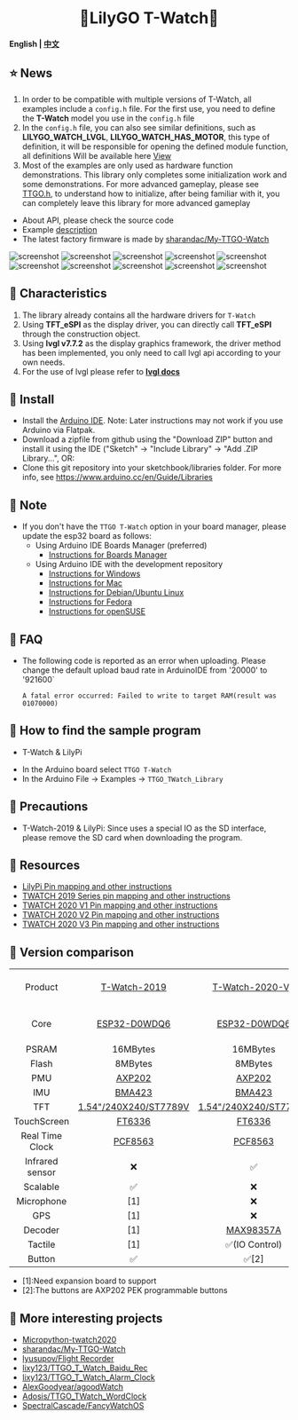 <h1 align = "center">🌟LilyGO T-Watch🌟</h1>

**English | [中文](docs/details_cn.md)**


<h2 align = "left">⭐ News </h2>

1. In order to be compatible with multiple versions of T-Watch, all examples include a `config.h` file. For the first use, you need to define the **T-Watch** model you use in the `config.h` file
2. In the `config.h` file, you can also see similar definitions, such as **LILYGO_WATCH_LVGL**, **LILYGO_WATCH_HAS_MOTOR**, this type of definition, it will be responsible for opening the defined module function, all definitions Will be available here [View](./docs/defined_en.md)
3. Most of the examples are only used as hardware function demonstrations. This library only completes some initialization work and some demonstrations. For more advanced gameplay, please see [TTGO.h](https://github.com/Xinyuan-LilyGO/TTGO_TWatch_Library/blob/master/src/TTGO.h), to understand how to initialize, after being familiar with it, you can completely leave this library for more advanced gameplay
- About API, please check the source code
- Example [description](docs/examples_en.md)
- The latest factory firmware is made by [sharandac/My-TTGO-Watch](https://github.com/sharandac/My-TTGO-Watch)

![screenshot](https://github.com/sharandac/My-TTGO-Watch/blob/master/images/screen1.png)
![screenshot](https://github.com/sharandac/My-TTGO-Watch/blob/master/images/screen2.png)
![screenshot](https://github.com/sharandac/My-TTGO-Watch/blob/master/images/screen3.png)
![screenshot](https://github.com/sharandac/My-TTGO-Watch/blob/master/images/screen4.png)
![screenshot](https://github.com/sharandac/My-TTGO-Watch/blob/master/images/screen5.png)
![screenshot](https://github.com/sharandac/My-TTGO-Watch/blob/master/images/screen6.png)
![screenshot](https://github.com/sharandac/My-TTGO-Watch/blob/master/images/screen7.png)
![screenshot](https://github.com/sharandac/My-TTGO-Watch/blob/master/images/screen8.png)
![screenshot](https://github.com/sharandac/My-TTGO-Watch/blob/master/images/screen9.png)
![screenshot](https://github.com/sharandac/My-TTGO-Watch/blob/master/images/screen10.png)



<h2 align = "left">🚀 Characteristics</h2>

1. The library already contains all the hardware drivers for `T-Watch`
2. Using **TFT_eSPI** as the display driver, you can directly call **TFT_eSPI** through the construction object.
3. Using **lvgl v7.7.2** as the display graphics framework, the driver method has been implemented, you only need to call lvgl api according to your own needs.
4. For the use of lvgl please refer to **[lvgl docs](https://docs.lvgl.io/v7/en/html/)**


<h2 align = "left">🔷 Install</h2>

- Install the [Arduino IDE](https://www.arduino.cc/en/Main/Software). Note: Later instructions may not work if you use Arduino via Flatpak.
- Download a zipfile from github using the "Download ZIP" button and install it using the IDE ("Sketch" -> "Include Library" -> "Add .ZIP Library...", OR:
- Clone this git repository into your sketchbook/libraries folder. For more info, see https://www.arduino.cc/en/Guide/Libraries


<h2 align = "left">🔷 Note</h2>

- If you don't have the `TTGO T-Watch` option in your board manager, please update the esp32 board as follows:
  - Using Arduino IDE Boards Manager (preferred)
    + [Instructions for Boards Manager](docs/arduino-ide/boards_manager.md)
  - Using Arduino IDE with the development repository
    + [Instructions for Windows](docs/arduino-ide/windows.md)
    + [Instructions for Mac](docs/arduino-ide/mac.md)
    + [Instructions for Debian/Ubuntu Linux](docs/arduino-ide/debian_ubuntu.md)
    + [Instructions for Fedora](docs/arduino-ide/fedora.md)
    + [Instructions for openSUSE](docs/arduino-ide/opensuse.md)


<h2 align = "left">🔷 FAQ</h2>

- The following code is reported as an error when uploading. Please change the default upload baud rate in ArduinoIDE from '20000' to '921600`
  ```
  A fatal error occurred: Failed to write to target RAM(result was 01070000)
  ```

<h2 align = "left">🔶 How to find the sample program</h2>

* T-Watch & LilyPi
- In the Arduino board select `TTGO T-Watch`
- In the Arduino File -> Examples -> `TTGO_TWatch_Library`

 <h2 align = "left">🔶 Precautions</h2>

- T-Watch-2019 & LilyPi: Since uses a special IO as the SD interface, please remove the SD card when downloading the program.


 <h2 align = "left">🔷 Resources </h2>

- [LilyPi Pin mapping and other instructions](docs/lilypi_pinmap.md)
- [TWATCH 2019 Series pin mapping and other instructions](docs/watch_2019.md)
- [TWATCH 2020 V1 Pin mapping and other instructions](docs/watch_2020_v1.md)
- [TWATCH 2020 V2 Pin mapping and other instructions](docs/watch_2020_v2.md)
- [TWATCH 2020 V3 Pin mapping and other instructions](docs/watch_2020_v3.md)



<h2 align = "left">🚩 Version comparison </h2>


<table border="0" align="center">
<tr>
<td align="center">Product</td>
<td align="center"><a href="https://www.aliexpress.com/item/33038999162.html">T-Watch-2019</a></td>
<td align="center"><a href="https://www.aliexpress.com/item/4000971508364.html">T-Watch-2020-V1</a></td>
<td align="center"><a href="https://www.aliexpress.com/item/1005002264354524.html">T-Watch-2020-V2</a></td>
<td align="center"><a href="https://www.aliexpress.com/item/1005002053650442.html">T-Watch-2020-V3</a></td>
<td align="center"><a href="https://www.aliexpress.com/item/1005001824993604.html">T-Block/T-Block-V1</a></td>
<td align="center"><a href="https://www.aliexpress.com/item/1005001447548347.html">LilyPi</a></td>
</tr>


<tr>
<td align="center">Core </td>
<td align="center"><a href="https://www.espressif.com/sites/default/files/documentation/esp32_datasheet_cn.pdf">ESP32-D0WDQ6</a></td>
<td align="center"><a href="https://www.espressif.com/sites/default/files/documentation/esp32_datasheet_cn.pdf">ESP32-D0WDQ6</a></td>
<td align="center"><a href="https://www.espressif.com/sites/default/files/documentation/esp32_datasheet_cn.pdf">ESP32-D0WDQ6</a></td>
<td align="center"><a href="https://www.espressif.com/sites/default/files/documentation/esp32_datasheet_cn.pdf">ESP32-D0WDQ6</a></td>
<td align="center"><a href="https://www.espressif.com/sites/default/files/documentation/esp32_datasheet_cn.pdf">ESP32-D0WDQ6</a></td>
<td align="center"><a href="https://www.espressif.com/sites/default/files/documentation/esp32-wrover-b_datasheet_cn.pdf">ESP32-WROVER-B</a></td>
</tr>

<tr>
<td align="center">PSRAM </td>
<!-- 2019 -->
<td align="center">16MBytes</a></td>
<!-- 2020 V1 -->
<td align="center">16MBytes</a></td>
<!-- 2020 V2 -->
<td align="center">16MBytes</a></td>
<!-- 2020 V3 -->
<td align="center">16MBytes</a></td>
<!-- TBLOCK -->
<td align="center">16MBytes</a></td>
<!-- LILYPI -->
<td align="center">16MBytes</a></td>
</tr>

<tr>
<td align="center">Flash </td>
<!-- 2019 -->
<td align="center">8MBytes</a></td>
<!-- 2020 V1 -->
<td align="center">8MBytes</a></td>
<!-- 2020 V2 -->
<td align="center">4MBytes</a></td>
<!-- 2020 V3 -->
<td align="center">8MBytes</a></td>
<!-- TBLOCK -->
<td align="center">8MBytes</a></td>
<!-- LILYPI -->
<td align="center">8MBytes</a></td>
</tr>


<tr>
<td align="center">PMU </td>
<!-- 2019 -->
<td align="center"><a href="https://github.com/Xinyuan-LilyGO/LilyGo-HAL/tree/master/AXP202">AXP202</a></td>
<!-- 2020 V1 -->
<td align="center"><a href="https://github.com/Xinyuan-LilyGO/LilyGo-HAL/tree/master/AXP202">AXP202</a></td>
<!-- 2020 V2 -->
<td align="center"><a href="https://github.com/Xinyuan-LilyGO/LilyGo-HAL/tree/master/AXP202">AXP202</a></td>
<!-- 2020 V3 -->
<td align="center"><a href="https://github.com/Xinyuan-LilyGO/LilyGo-HAL/tree/master/AXP202">AXP202</a></td>
<!-- TBLOCK -->
<td align="center"><a href="https://github.com/Xinyuan-LilyGO/LilyGo-HAL/tree/master/AXP202">AXP202</a></td>
<!-- LILYPI -->
<td align="center">❌</a></td>
</tr>

<tr>
<td align="center">IMU </td>
<!-- 2019 -->
<td align="center"><a href="https://github.com/Xinyuan-LilyGO/LilyGo-HAL/tree/master/BMA423">BMA423</a></td>
<!-- 2020 V1 -->
<td align="center"><a href="https://github.com/Xinyuan-LilyGO/LilyGo-HAL/tree/master/BMA423">BMA423</a></td>
<!-- 2020 V2 -->
<td align="center"><a href="https://github.com/Xinyuan-LilyGO/LilyGo-HAL/tree/master/BMA423">BMA423</a></td>
<!-- 2020 V3 -->
<td align="center"><a href="https://github.com/Xinyuan-LilyGO/LilyGo-HAL/tree/master/BMA423">BMA423</a></td>
<!-- TBLOCK -->
<td align="center"><a href="https://github.com/Xinyuan-LilyGO/LilyGo-HAL/tree/master/MPU6050">MPU6050</a></td>
<!-- LILYPI -->
<td align="center">❌</a></td>
</tr>


<tr>
<td align="center">TFT </td>
<!-- 2019 -->
<td align="center"><a href="https://github.com/Xinyuan-LilyGO/LilyGo-HAL/blob/master/DISPLAY/ST7789V.pdf">1.54"/240X240/ST7789V</a></td>
<!-- 2020 V1 -->
<td align="center"><a href="https://github.com/Xinyuan-LilyGO/LilyGo-HAL/blob/master/DISPLAY/ST7789V.pdf">1.54"/240X240/ST7789V</a></td>
<!-- 2020 V2 -->
<td align="center"><a href="https://github.com/Xinyuan-LilyGO/LilyGo-HAL/blob/master/DISPLAY/ST7789V.pdf">1.54"/240X240/ST7789V</a></td>
<!-- 2020 V3 -->
<td align="center"><a href="https://github.com/Xinyuan-LilyGO/LilyGo-HAL/blob/master/DISPLAY/ST7789V.pdf">1.54"/240X240/ST7789V</a></td>
<!-- TBLOCK -->
<td align="center">[1]</a></td>
<!-- LILYPI -->
<td align="center">[1]</a></td>
</tr>

<tr>
<td align="center">TouchScreen </td>
<!-- 2019 -->
<td align="center"><a href="https://github.com/Xinyuan-LilyGO/LilyGo-HAL/tree/master/TOUCHSCREEN">FT6336</a></td>
<!-- 2020 V1 -->
<td align="center"><a href="https://github.com/Xinyuan-LilyGO/LilyGo-HAL/tree/master/TOUCHSCREEN">FT6336</a></td>
<!-- 2020 V2 -->
<td align="center"><a href="https://github.com/Xinyuan-LilyGO/LilyGo-HAL/tree/master/TOUCHSCREEN">FT6336</a></td>
<!-- 2020 V3 -->
<td align="center"><a href="https://github.com/Xinyuan-LilyGO/LilyGo-HAL/tree/master/TOUCHSCREEN">FT6336</a></td>
<!-- TBLOCK -->
<td align="center">[1]</a></td>
<!-- LILYPI -->
<td align="center">[1]</a></td>
</tr>

<tr>
<td align="center">Real Time Clock </td>
<!-- 2019 -->
<td align="center"><a href="https://github.com/Xinyuan-LilyGO/LilyGo-HAL/tree/master/RTC">PCF8563</a></td>
<!-- 2020 V1 -->
<td align="center"><a href="https://github.com/Xinyuan-LilyGO/LilyGo-HAL/tree/master/RTC">PCF8563</a></td>
<!-- 2020 V2 -->
<td align="center"><a href="https://github.com/Xinyuan-LilyGO/LilyGo-HAL/tree/master/RTC">PCF8563</a></td>
<!-- 2020 V3 -->
<td align="center"><a href="https://github.com/Xinyuan-LilyGO/LilyGo-HAL/tree/master/RTC">PCF8563</a></td>
<!-- TBLOCK -->
<td align="center"><a href="https://github.com/Xinyuan-LilyGO/LilyGo-HAL/tree/master/RTC">PCF8563</a></td>
<!-- 2020 V3 -->
<td align="center"><a href="https://github.com/Xinyuan-LilyGO/LilyGo-HAL/tree/master/RTC">PCF8563</a></td>
</tr>



<tr>
<td align="center">Infrared sensor  </td>
<!-- 2019 -->
<td align="center">❌</a></td>
<!-- 2020 V1 -->
<td align="center">✅</a></td>
<!-- 2020 V2 -->
<td align="center">✅</a></td>
<!-- 2020 V3 -->
<td align="center">✅</a></td>
<!-- TBLOCK -->
<td align="center">❌</a></td>
<!-- LILYPI -->
<td align="center">❌</a></td>
</tr>


<tr>
<td align="center">Scalable </td>
<!-- 2019 -->
<td align="center">✅</a></td>
<!-- 2020 V1 -->
<td align="center">❌</a></td>
<!-- 2020 V2 -->
<td align="center">✅</a></td>
<!-- 2020 V3 -->
<td align="center">❌</a></td>
<!-- TBLOCK -->
<td align="center">✅</a></td>
<!-- LILYPI -->
<td align="center">✅</a></td>
</tr>

<tr>
<td align="center">Microphone </td>
<!-- 2019 -->
<td align="center">[1]</a></td>
<!-- 2020 V1 -->
<td align="center">❌</a></td>
<!-- 2020 V2 -->
<td align="center">❌</a></td>
<!-- 2020 V3 -->
<td align="center"><a href="https://github.com/Xinyuan-LilyGO/LilyGo-HAL/tree/master/BMA423">SPM1423HM4H</a></td>
<!-- TBLOCK -->
<td align="center">[1]</a></td>
<!-- LILYPI -->
<td align="center">❌</a></td>
</tr>

<tr>
<td align="center">GPS </td>
<!-- 2019 -->
<td align="center">[1]</a></td>
<!-- 2020 V1 -->
<td align="center">❌</a></td>
<!-- 2020 V2 -->
<td align="center"><a href="https://github.com/Xinyuan-LilyGO/LilyGo-HAL/tree/master/L76K"> Quectel L76K</a></td>
<!-- 2020 V3 -->
<td align="center">❌</a></td>
<!-- TBLOCK -->
<td align="center">[1]</a></td>
<!-- LILYPI -->
<td align="center">❌</a></td>
</tr>

<tr>
<td align="center">Decoder </td>
<!-- 2019 -->
<td align="center">[1]</a></td>
<!-- 2020 V1 -->
<td align="center"><a href="https://github.com/Xinyuan-LilyGO/LilyGo-HAL/tree/master/MAX98357A">MAX98357A</a></td>
<!-- 2020 V2 -->
<td align="center">❌</a></td>
<!-- 2020 V3 -->
<td align="center"><a href="https://github.com/Xinyuan-LilyGO/LilyGo-HAL/tree/master/MAX98357A">MAX98357A</a></td>
<!-- TBLOCK -->
<td align="center">[1]</a></td>
<!-- LILYPI -->
<td align="center">❌</a></td>
</tr>


<tr>
<td align="center">Tactile  </td>
<!-- 2019 -->
<td align="center">[1]</a></td>
<!-- 2020 V1 -->
<td align="center">✅(IO Control)</a></td>
<!-- 2020 V2 -->
<td align="center"><a href="https://github.com/Xinyuan-LilyGO/LilyGo-HAL/tree/master/DRV2605">DRV2605(I2C Control)</a></td>
<!-- 2020 V3 -->
<td align="center">✅(IO Control)</td>
<!-- TBLOCK -->
<td align="center">[1]</a></td>
<!-- LILYPI -->
<td align="center">❌</a></td>
</tr>


<tr>
<td align="center">Button</td>
<!-- 2019 -->
<td align="center">✅</a></td>
<!-- 2020 V1 -->
<td align="center">✅[2]</a></td>
<!-- 2020 V2 -->
<td align="center">✅[2]</a></td>
<!-- 2020 V3 -->
<td align="center">✅[2]</a></td>
<!-- TBLOCK -->
<td align="center">✅[2]</a></td>
<!-- LILYPI -->
<td align="center">✅</a></td>
</tr>

</table>

- [1]:Need expansion board to support 
- [2]:The buttons are AXP202 PEK programmable buttons 

 <h2 align = "left">🔶 More interesting projects</h2>

- [Micropython-twatch2020](https://y0no.fr/posts/micropython-ttgo-twatch2020/)
- [sharandac/My-TTGO-Watch](https://github.com/sharandac/My-TTGO-Watch)
- [lyusupov/Flight Recorder](https://github.com/lyusupov/SoftRF/wiki/Flight-Recorder)
- [lixy123/TTGO_T_Watch_Baidu_Rec](https://github.com/lixy123/TTGO_T_Watch_Baidu_Rec)
- [lixy123/TTGO_T_Watch_Alarm_Clock](https://github.com/lixy123/TTGO_T_Watch_Alarm_Clock)
- [AlexGoodyear/agoodWatch](https://github.com/AlexGoodyear/agoodWatch)
- [Adosis/TTGO_TWatch_WordClock](https://github.com/Adosis/TTGO_TWatch_WordClock)
- [SpectralCascade/FancyWatchOS](https://github.com/SpectralCascade/FancyWatchOS)


